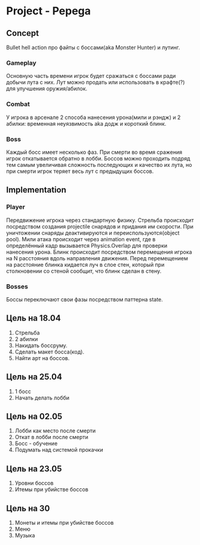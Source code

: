 # Project - Pepega
## Concept
 Bullet hell action про файты с боссами(aka Monster Hunter) и лутинг.
### Gameplay
  Основную часть времени игрок будет сражаться с боссами ради добычи лута с них. Лут можно продать или использовать в крафте(?) для улучшения оружия/абилок.
### Combat
  У игрока в арсенале 2 способа нанесения урона(мили и рэндж) и 2 абилки: временная неуязвимость aka додж и короткий блинк.
### Boss
  Каждый босс имеет несколько фаз. При смерти во время сражения игрок откатывается обратно в лобби. 
  Боссов можно проходить подряд тем самым увеличивая сложность последующих и качество их лута, но при смерти игрок теряет весь лут с предыдущих боссов.
## Implementation
### Player
  Передвижение игрока через стандартную физику. Стрельба происходит посредством создания projectile снарядов и придания им скорости. 
  При уничтожении снаряды деактивируются и переиспользуются(object pool).
  Мили атака происходит через animation event, где в определённый кадр вызывается Physics.Overlap для проверки нанесения урона.
  Блинк происходит посредством перемещения игрока на N расстояния вдоль направления движения. 
  Перед перемещением на расстояние блинка кидается луч в слое стен, который при столкновении со стеной сообщит, что блинк сделан в стену.
### Bosses
  Боссы переключают свои фазы посредством паттерна state.
## Цель на 18.04
 1. Стрельба
 2. 2 абилки
 3. Накидать боссруму.
 4. Сделать макет босса(код).
 5. Найти арт на боссов.
## Цель на 25.04
 1. 1 босс
 2. Начать делать лобби
## Цель на 02.05
 1. Лобби как место после смерти
 2. Откат в лобби после смерти
 3. Босс - обучение
 4. Подумать над системой прокачки
## Цель на 23.05
 1. Уровни боссов
 2. Итемы при убийстве боссов

## Цель на 30
 1.  Монеты и итемы при убийстве боссов
 2.  Меню
 3.  Музыка

